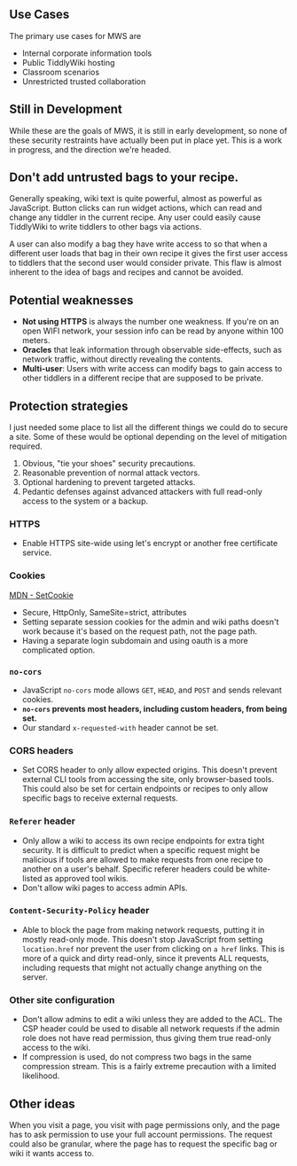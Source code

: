 ## Use Cases

The primary use cases for MWS are 

- Internal corporate information tools
- Public TiddlyWiki hosting
- Classroom scenarios
- Unrestricted trusted collaboration

## Still in Development

While these are the goals of MWS, it is still in early development, so none of these security restraints have actually been put in place yet. This is a work in progress, and the direction we're headed. 

## Don't add untrusted bags to your recipe. 

Generally speaking, wiki text is quite powerful, almost as powerful as JavaScript. Button clicks can run widget actions, which can read and change any tiddler in the current recipe. Any user could easily cause TiddlyWiki to write tiddlers to other bags via actions. 

A user can also modify a bag they have write access to so that when a different user loads that bag in their own recipe it gives the first user access to tiddlers that the second user would consider private. This flaw is almost inherent to the idea of bags and recipes and cannot be avoided. 

## Potential weaknesses

- **Not using HTTPS** is always the number one weakness. If you're on an open WIFI network, your session info can be read by anyone within 100 meters.
- **Oracles** that leak information through observable side-effects, such as network traffic, without directly revealing the contents. 
- **Multi-user**: Users with write access can modify bags to gain access to other tiddlers in a different recipe that are supposed to be private. 

## Protection strategies

I just needed some place to list all the different things we could do to secure a site. Some of these would be optional depending on the level of mitigation required. 

1. Obvious, "tie your shoes" security precautions.
2. Reasonable prevention of normal attack vectors.
3. Optional hardening to prevent targeted attacks.
4. Pedantic defenses against advanced attackers with full read-only access to the system or a backup.

### HTTPS

- Enable HTTPS site-wide using let's encrypt or another free certificate service.

### Cookies

[MDN - SetCookie](https://developer.mozilla.org/en-US/docs/Web/HTTP/Reference/Headers/Set-Cookie)

- Secure, HttpOnly, SameSite=strict, attributes
- Setting separate session cookies for the admin and wiki paths doesn't work because it's based on the request path, not the page path.
- Having a separate login subdomain and using oauth is a more complicated option.

### `no-cors`

- JavaScript `no-cors` mode allows `GET`, `HEAD`, and `POST` and sends relevant cookies. 
- **`no-cors` prevents most headers, including custom headers, from being set.**
- Our standard `x-requested-with` header cannot be set.

### CORS headers

- Set CORS header to only allow expected origins. This doesn't prevent external CLI tools from accessing the site, only browser-based tools. This could also be set for certain endpoints or recipes to only allow specific bags to receive external requests. 

### `Referer` header

- Only allow a wiki to access its own recipe endpoints for extra tight security. It is difficult to predict when a specific request might be malicious if tools are allowed to make requests from one recipe to another on a user's behalf. Specific referer headers could be white-listed as approved tool wikis. 
- Don't allow wiki pages to access admin APIs.

### `Content-Security-Policy` header

- Able to block the page from making network requests, putting it in mostly read-only mode. This doesn't stop JavaScript from setting `location.href` nor prevent the user from clicking on `a href` links. This is more of a quick and dirty read-only, since it prevents ALL requests, including requests that might not actually change anything on the server. 

### Other site configuration

- Don't allow admins to edit a wiki unless they are added to the ACL. The CSP header could be used to disable all network requests if the admin role does not have read permission, thus giving them true read-only access to the wiki. 
- If compression is used, do not compress two bags in the same compression stream. This is a fairly extreme precaution with a limited likelihood. 

## Other ideas

When you visit a page, you visit with page permissions only, and the page has to ask permission to use your full account permissions. The request could also be granular, where the page has to request the specific bag or wiki it wants access to. 


